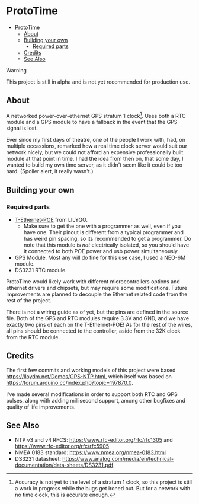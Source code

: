 # ProtoTime

- [ProtoTime](#prototime)
  - [About](#about)
  - [Building your own](#building-your-own)
    - [Required parts](#required-parts)
  - [Credits](#credits)
  - [See Also](#see-also)

> [!WARNING]
> This project is still in alpha and is not yet recommended for production use.

## About

A networked power-over-ethernet GPS stratum 1 clock[^1]. Uses both a RTC module and a GPS module to have a fallback in the event that the GPS signal is lost.

Ever since my first days of theatre, one of the people I work with, had, on multiple occassions, remarked how a real time clock server would suit our network nicely, but we could not afford an expensive professionally built module at that point in time. I had the idea from then on, that some day, I wanted to build my own time server, as it didn't seem like it could be too hard. (Spoiler alert, it really wasn't.)

## Building your own

### Required parts


- [T-Ethernet-POE](https://www.lilygo.cc/products/t-internet-poe) from LILYGO.
  - Make sure to get the one with a programmer as well, even if you have one. Their pinout is different from a typical programmer and has weird pin spacing, so its recommended to get a programmer. Do note that this module is *not* electrically isolated, so you should have it connected to both POE power and usb power simultaneously.
- GPS Module. Most any will do fine for this use case, I used a NEO-6M module.
- DS3231 RTC module.

ProtoTime would likely work with different microcontrollers options and ethernet drivers and chipsets, but may require some modifications. Future improvements are planned to decouple the Ethernet related code from the rest of the project.

There is not a wiring guide as of yet, but the pins are defined in the source file. Both of the GPS and RTC modules require 3.3V and GND, and we have exactly two pins of each on the T-Ethernet-POE! As for the rest of the wires, all pins should be connected to the controller, aside from the 32K clock from the RTC module.

## Credits

The first few commits and working models of this project were based  <https://lloydm.net/Demos/GPS-NTP.html>, which itself was based on <https://forum.arduino.cc/index.php?topic=197870.0>.

I've made several modifications in order to support both RTC and GPS pulses, along with adding millisecond support, among other bugfixes and quality of life improvements.

## See Also

- NTP v3 and v4 RFCS: <https://www.rfc-editor.org/rfc/rfc1305> and <https://www.rfc-editor.org/rfc/rfc5905>
- NMEA 0183 standard: <https://www.nmea.org/nmea-0183.html>
- DS3231 datasheet: <https://www.analog.com/media/en/technical-documentation/data-sheets/DS3231.pdf>

[^1]: Accuracy is not yet to the level of a stratum 1 clock, so this project is still a work in progress while the bugs get ironed out. But for a network with no time clock, this is accurate enough.

